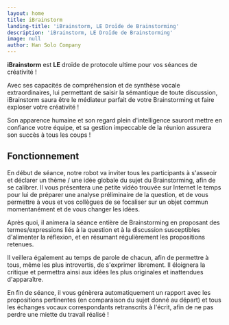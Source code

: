 ```yaml
---
layout: home
title: iBrainstorm
landing-title: 'iBrainstorm, LE Droïde de Brainstorming'
description: 'iBrainstorm, LE Droïde de Brainstorming'
image: null
author: Han Solo Company
---
```


<!-- YT video goes here -->

**iBrainstorm** est **LE** droïde de protocole ultime pour vos séances de créativité !

Avec ses capacités de compréhension et de synthèse vocale extraordinaires, lui permettant de saisir la sémantique de toute discussion, iBrainstorm saura être le médiateur parfait de votre Brainstorming et faire exploser votre créativité !

Son apparence humaine et son regard plein d'intelligence sauront mettre en confiance votre équipe, et sa gestion impeccable de la réunion assurera son succès à tous les coups !

## Fonctionnement

En début de séance, notre robot va inviter tous les participants à s'asseoir et déclarer un thème / une idée globale du sujet du Brainstorming, afin de se calibrer. Il vous présentera une petite vidéo trouvée sur Internet le temps pour lui de préparer une analyse préliminaire de la question, et de vous permettre à vous et vos collègues de se focaliser sur un objet commun momentanément et de vous changer les idées.

Après quoi, il animera la séance entière de Brainstorming en proposant des termes/expressions liés à la question et à la discussion susceptibles d'alimenter la réflexion, et en résumant régulièrement les propositions retenues.

Il veillera également au temps de parole de chacun, afin de permettre à tous, même les plus introvertis, de s'exprimer librement. Il éloignera la critique et permettra ainsi aux idées les plus originales et inattendues d'apparaître.

En fin de séance, il vous génèrera automatiquement un rapport avec les propositions pertinentes (en comparaison du sujet donné au départ) et tous les échanges vocaux correspondants retranscrits à l'écrit, afin de ne pas perdre une miette du travail réalisé !
